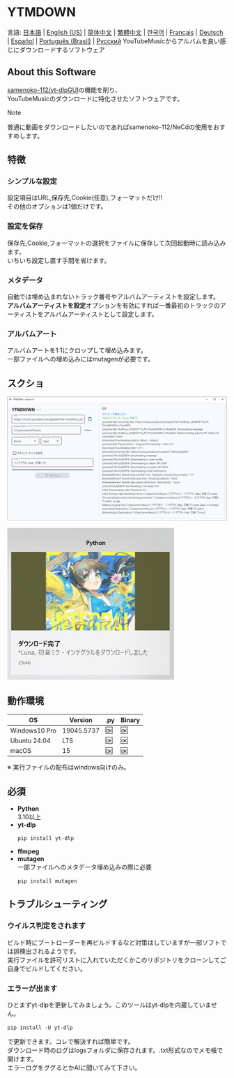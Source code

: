 # YTMDOWN
言語: [日本語](README.ja_jp.md) | [English (US)](README.en_us.md) | [简体中文](README.zh_cn.md) | [繁體中文](README.zh_tw.md) | [한국어](README.ko_kr.md) | [Français](README.fr_fr.md) | [Deutsch](README.de_de.md) | [Español](README.es_es.md) | [Português (Brasil)](README.pt_br.md) | [Русский](README.ru_ru.md)
YouTubeMusicからアルバムを良い感じにダウンロードするソフトウェア
## About this Software
[samenoko-112/yt-dlpGUI](https://github.com/samenoko-112/yt-dlpGUI)の機能を削り、  
YouTubeMusicのダウンロードに特化させたソフトウェアです。

> [!NOTE]
> 普通に動画をダウンロードしたいのであればsamenoko-112/NeCdの使用をおすすめします。

## 特徴
### シンプルな設定
設定項目はURL,保存先,Cookie(任意),フォーマットだけ!!  
その他のオプションは1個だけです。

### 設定を保存
保存先,Cookie,フォーマットの選択をファイルに保存して次回起動時に読み込みます。  
いちいち設定し直す手間を省けます。

### メタデータ
自動では埋め込まれないトラック番号やアルバムアーティストを設定します。  
**アルバムアーティストを設定**オプションを有効にすれば一番最初のトラックのアーティストをアルバムアーティストとして設定します。

### アルバムアート
アルバムアートを1:1にクロップして埋め込みます。  
一部ファイルへの埋め込みにはmutagenが必要です。

## スクショ
![](img/2025-05-05-23-52-10.png)

![通知](img/2025-05-05-23-52-38.png)

## 動作環境
| OS | Version | .py | Binary |
| -- | --- | - | - |
| Windows10 Pro | 19045.5737 | 🆗 | 🆗 |
| Ubuntu 24.04 | LTS | 🆗 | 🆗 |
| macOS | 15 | 🆗 | 🆗 |

※ 実行ファイルの配布はwindows向けのみ。

## 必須
- **Python**  
    3.10以上
- **yt-dlp**  
    ```shell
    pip install yt-dlp
    ```
- **ffmpeg**
- **mutagen**  
    一部ファイルへのメタデータ埋め込みの際に必要
    ```shell
    pip install mutagen
    ```
## トラブルシューティング
### ウイルス判定をされます
ビルド時にブートローダーを再ビルドするなど対策はしていますが一部ソフトでは誤検出されるようです。  
実行ファイルを許可リストに入れていただくかこのリポジトリをクローンしてご自身でビルドしてください。

### エラーが出ます
ひとまずyt-dlpを更新してみましょう。このツールはyt-dlpを内蔵していません。  
```shell
pip install -U yt-dlp
```
で更新できます。コレで解決すれば簡単です。  
ダウンロード時のログはlogsフォルダに保存されます。.txt形式なのでメモ帳で開けます。  
エラーログをググるとかAIに聞いてみて下さい。

